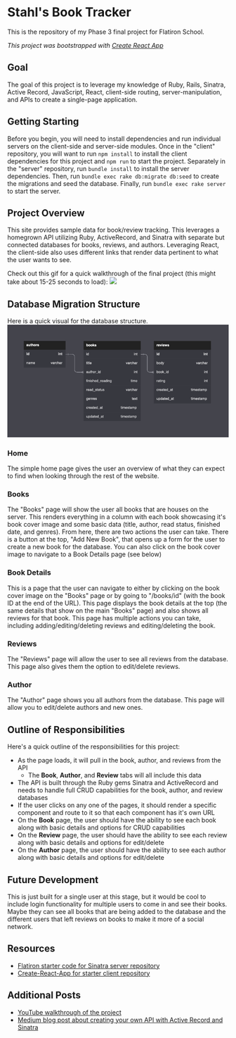 # Stahl's Book Tracker

This is the repository of my Phase 3 final project for Flatiron School.

*This project was bootstrapped with [Create React App](https://github.com/facebook/create-react-app)*

## Goal

The goal of this project is to leverage my knowledge of Ruby, Rails, Sinatra, Active Record, JavaScript, React, client-side routing, server-manipulation, and APIs to create a single-page application.

## Getting Starting
Before you begin, you will need to install dependencies and run individual servers on the client-side and server-side modules. Once in the "client" repository, you will want to run `npm install` to install the client dependencies for this project and `npm run` to start the project. Separately in the "server" repository, run `bundle install` to install the server dependencies. Then, run `bundle exec rake db:migrate db:seed` to create the migrations and seed the database. Finally, run `bundle exec rake server` to start the server.

## Project Overview
This site provides sample data for book/review tracking. This leverages a homegrown API utilizing Ruby, ActiveRecord, and Sinatra with separate but connected databases for books, reviews, and authors.  Leveraging React, the client-side also uses different links that render data pertinent to what the user wants to see.

Check out this gif for a quick walkthrough of the final project (this might take about 15-25 seconds to load):
![](https://github.com/Andrewstahl/phase-3-final-project/blob/main/media/Flatiron%20Phase%203%20-%20Book%20Tracker%20Walkthrough.gif)

## Database Migration Structure
Here is a quick visual for the database structure.
![](https://github.com/Andrewstahl/phase-3-final-project/blob/main/media/Flatiron%20Phase%203%20DB%20Structure%20-%20Book%20Tracker.png)

### **Home**
The simple home page gives the user an overview of what they can expect to find when looking through the rest of the website. 

### **Books**
The "Books" page will show the user all books that are houses on the server. This renders everything in a column with each book showcasing it's book cover image and some basic data (title, author, read status, finished date, and genres). From here, there are two actions the user can take. There is a button at the top, "Add New Book", that opens up a form for the user to create a new book for the database. You can also click on the book cover image to navigate to a Book Details page (see below)

### **Book Details**
This is a page that the user can navigate to either by clicking on the book cover image on the "Books" page or by going to "/books/id" (with the book ID at the end of the URL). This page displays the book details at the top (the same details that show on the main "Books" page) and also shows all reviews for that book. This page has multiple actions you can take, including adding/editing/deleting reviews and editing/deleting the book.

### **Reviews**
The "Reviews" page will allow the user to see all reviews from the database. This page also gives them the option to edit/delete reviews.

### **Author**
The "Author" page shows you all authors from the database. This page will allow you to edit/delete authors and new ones.

## Outline of Responsibilities
Here's a quick outline of the responsibilities for this project:
- As the page loads, it will pull in the book, author, and reviews from the API
  - The **Book**, **Author**, and **Review** tabs will all include this data
- The API is built through the Ruby gems Sinatra and ActiveRecord and needs to handle full CRUD capabilities for the book, author, and review databases
- If the user clicks on any one of the pages, it should render a specific component and route to it so that each component has it's own URL
- On the **Book** page, the user should have the ability to see each book along with basic details and options for CRUD capabilities
- On the **Review** page, the user should have the ability to see each review along with basic details and options for edit/delete
- On the **Author** page, the user should have the ability to see each author along with basic details and options for edit/delete

## Future Development
This is just built for a single user at this stage, but it would be cool to include login functionality for multiple users to come in and see their books. Maybe they can see all books that are being added to the database and the different users that left reviews on books to make it more of a social network.

## Resources
- [Flatiron starter code for Sinatra server repository](https://github.com/learn-co-curriculum/phase-3-sinatra-react-project)
- [Create-React-App for starter client repository](https://github.com/facebook/create-react-app)

## Additional Posts
- [YouTube walkthrough of the project](https://youtu.be/X9J78frWORc)
- [Medium blog post about creating your own API with Active Record and Sinatra](https://medium.com/@andrewstahl96/creating-your-own-back-end-and-api-with-ruby-part-1-migrations-with-active-record-161deb9a2b6f)